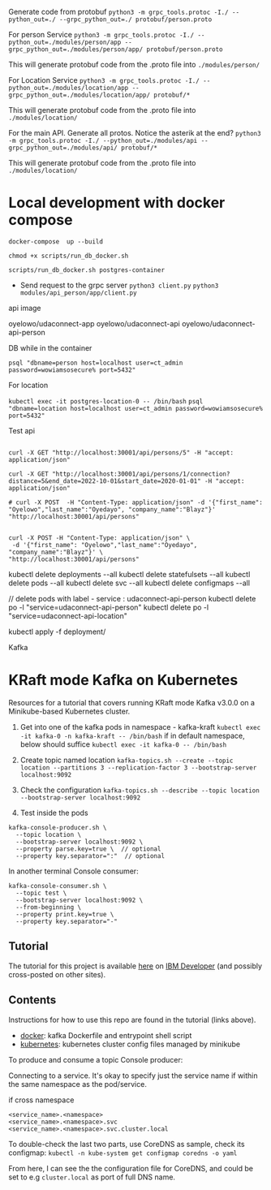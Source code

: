 Generate code from protobuf
`python3 -m grpc_tools.protoc -I./ --python_out=./ --grpc_python_out=./ protobuf/person.proto`

For  person Service
`python3 -m grpc_tools.protoc -I./ --python_out=./modules/person/app --grpc_python_out=./modules/person/app/ protobuf/person.proto`

This will generate protobuf code from the .proto file into `./modules/person/`

For Location Service
`python3 -m grpc_tools.protoc -I./ --python_out=./modules/location/app --grpc_python_out=./modules/location/app/ protobuf/*`

This will generate protobuf code from the .proto file into `./modules/location/`

For the main API. Generate all protos. Notice the asterik at the end?
`python3 -m grpc_tools.protoc -I./ --python_out=./modules/api --grpc_python_out=./modules/api/ protobuf/*`

This will generate protobuf code from the .proto file into `./modules/location/`


# Local development with docker compose
`docker-compose  up --build`

`chmod +x scripts/run_db_docker.sh`


`scripts/run_db_docker.sh postgres-container`


- Send request to the grpc server 
  `python3 client.py`
  `python3 modules/api_person/app/client.py`



api image

oyelowo/udaconnect-app
oyelowo/udaconnect-api
oyelowo/udaconnect-api-person



DB
while in the container

`psql "dbname=person host=localhost user=ct_admin password=wowiamsosecure% port=5432"`


For location 

`kubectl exec -it postgres-location-0 -- /bin/bash`
`psql "dbname=location host=localhost user=ct_admin password=wowiamsosecure% port=5432"`



Test api
```

curl -X GET "http://localhost:30001/api/persons/5" -H "accept: application/json"

curl -X GET "http://localhost:30001/api/persons/1/connection?distance=5&end_date=2022-10-01&start_date=2020-01-01" -H "accept: application/json"

# curl -X POST  -H "Content-Type: application/json" -d '{"first_name": "Oyelowo","last_name":"Oyedayo", "company_name":"Blayz"}' "http://localhost:30001/api/persons"


curl -X POST -H "Content-Type: application/json" \
 -d '{"first_name": "Oyelowo","last_name":"Oyedayo", "company_name":"Blayz"}' \
"http://localhost:30001/api/persons"

```

kubectl delete deployments --all 
kubectl delete statefulsets --all
kubectl delete pods --all 
kubectl delete svc --all 
kubectl delete configmaps --all 

// delete pods with label - service : udaconnect-api-person
kubectl delete po -l "service=udaconnect-api-person"
kubectl delete po -l "service=udaconnect-api-location"

kubectl apply -f deployment/  



Kafka

# KRaft mode Kafka on Kubernetes

Resources for a tutorial that covers running KRaft mode Kafka v3.0.0 on a Minikube-based Kubernetes cluster.

1. Get into one of the kafka pods in namespace - kafka-kraft
`kubectl exec -it kafka-0 -n kafka-kraft -- /bin/bash`
if in default namespace, below should suffice
`kubectl exec -it kafka-0 -- /bin/bash`

1. Create topic named location
`kafka-topics.sh --create --topic location --partitions 3 --replication-factor 3 --bootstrap-server localhost:9092`

3. Check the configuration 
`kafka-topics.sh --describe --topic location --bootstrap-server localhost:9092`

4. Test inside the pods
```
kafka-console-producer.sh \
  --topic location \
  --bootstrap-server localhost:9092 \
  --property parse.key=true \  // optional
  --property key.separator=":"  // optional
```

In another terminal
Console consumer:
```
kafka-console-consumer.sh \
  --topic test \
  --bootstrap-server localhost:9092 \
  --from-beginning \
  --property print.key=true \
  --property key.separator="-"
```

## Tutorial

The tutorial for this project is available [here](https://developer.ibm.com/tutorials/kafka-in-kubernetes) on [IBM Developer](https://developer.ibm.com/) (and possibly cross-posted on other sites).

## Contents

Instructions for how to use this repo are found in the tutorial (links above).

- [docker](docker/): kafka Dockerfile and entrypoint shell script
- [kubernetes](kubernetes/): kubernetes cluster config files managed by minikube



To  produce and consume a topic
Console producer:





Connecting to a service. 
It's okay to specify just the service name if within the same namespace as the pod/service.

if cross namespace
```
<service_name>.<namespace>
<service_name>.<namespace>.svc
<service_name>.<namespace>.svc.cluster.local
```

 To double-check the last two parts, use CoreDNS as sample, check its configmap:
`kubectl -n kube-system get configmap coredns -o yaml`

From here, I can see the the configuration file for CoreDNS, and could be set to e.g `cluster.local` as port of full DNS name.

